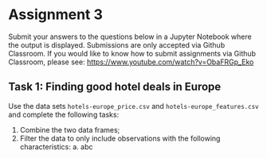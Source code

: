 # Assignment 3
Submit your answers to the questions below in a Jupyter Notebook where the output is displayed. Submissions are only accepted via Github Classroom. If you would like to know how to submit assignments via Github Classroom, please see: https://www.youtube.com/watch?v=ObaFRGp_Eko


## Task 1: Finding good hotel deals in Europe
Use the data sets `hotels-europe_price.csv` and `hotels-europe_features.csv` and complete the following tasks:

1. Combine the two data frames;
2. Filter the data to only include observations with the following characteristics:
a. abc

